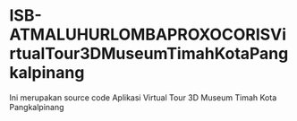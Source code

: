 # ISB-ATMALUHURLOMBAPROXOCORISVirtualTour3DMuseumTimahKotaPangkalpinang
Ini merupakan source code Aplikasi Virtual Tour 3D Museum Timah Kota Pangkalpinang
